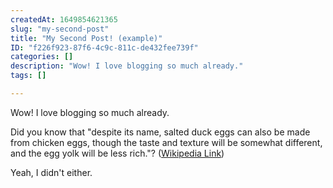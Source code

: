 ```yaml
---
createdAt: 1649854621365
slug: "my-second-post"
title: "My Second Post! (example)"
ID: "f226f923-87f6-4c9c-811c-de432fee739f"
categories: []
description: "Wow! I love blogging so much already."
tags: []

---
```


Wow! I love blogging so much already.

Did you know that "despite its name, salted duck eggs can also be made from chicken eggs, though the taste and texture will be somewhat different, and the egg yolk will be less rich."? ([Wikipedia Link](https://en.wikipedia.org/wiki/Salted_duck_egg))

Yeah, I didn't either.